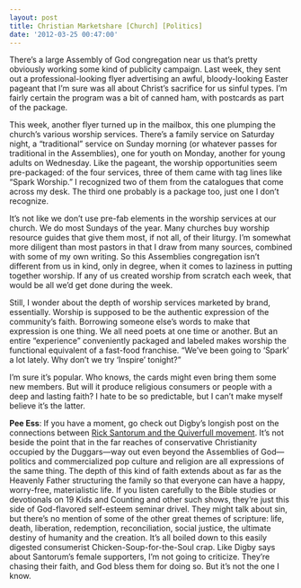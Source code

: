 ```yaml
---
layout: post
title: Christian Marketshare [Church] [Politics]
date: '2012-03-25 00:47:00'
---
```



There’s a large Assembly of God congregation near us that’s pretty obviously working some kind of publicity campaign. Last week, they sent out a professional-looking flyer advertising an awful, bloody-looking Easter pageant that I’m sure was all about Christ’s sacrifice for us sinful types. I’m fairly certain the program was a bit of canned ham, with postcards as part of the package.

This week, another flyer turned up in the mailbox, this one plumping the church’s various worship services. There’s a family service on Saturday night, a “traditional” service on Sunday morning (or whatever passes for traditional in the Assemblies), one for youth on Monday, another for young adults on Wednesday. Like the pageant, the worship opportunities seem pre-packaged: of the four services, three of them came with tag lines like “Spark Worship.” I recognized two of them from the catalogues that come across my desk. The third one probably is a package too, just one I don’t recognize.

It’s not like we don’t use pre-fab elements in the worship services at our church. We do most Sundays of the year. Many churches buy worship resource guides that give them most, if not all, of their liturgy. I’m somewhat more diligent than most pastors in that I draw from many sources, combined with some of my own writing. So this Assemblies congregation isn’t different from us in kind, only in degree, when it comes to laziness in putting together worship. If any of us created worship from scratch each week, that would be all we’d get done during the week.

Still, I wonder about the depth of worship services marketed by brand, essentially. Worship is supposed to be the authentic expression of the community’s faith. Borrowing someone else’s words to make that expression is one thing. We all need poets at one time or another. But an entire “experience” conveniently packaged and labeled makes worship the functional equivalent of a fast-food franchise. “We’ve been going to ‘Spark’ a lot lately. Why don’t we try ‘Inspire’ tonight?”

I’m sure it’s popular. Who knows, the cards might even bring them some new members. But will it produce religious consumers or people with a deep and lasting faith? I hate to be so predictable, but I can’t make myself believe it’s the latter.

**Pee Ess**: If you have a moment, go check out Digby’s longish post on the connections between [Rick Santorum and the Quiverfull movement](http://digbysblog.blogspot.com/2012/03/quiverfull-of-santorum.html). It’s not beside the point that in the far reaches of conservative Christianity occupied by the Duggars—way out even beyond the Assemblies of God—politics and commercialized pop culture and religion are all expressions of the same thing. The depth of this kind of faith extends about as far as the Heavenly Father structuring the family so that everyone can have a happy, worry-free, materialistic life. If you listen carefully to the Bible studies or devotionals on 19 Kids and Counting and other such shows, they’re just this side of God-flavored self-esteem seminar drivel. They might talk about sin, but there’s no mention of some of the other great themes of scripture: life, death, liberation, redemption, reconciliation, social justice, the ultimate destiny of humanity and the creation. It’s all boiled down to this easily digested consumerist Chicken-Soup-for-the-Soul crap. Like Digby says about Santorum’s female supporters, I’m not going to criticize. They’re chasing their faith, and God bless them for doing so. But it’s not the one I know.


